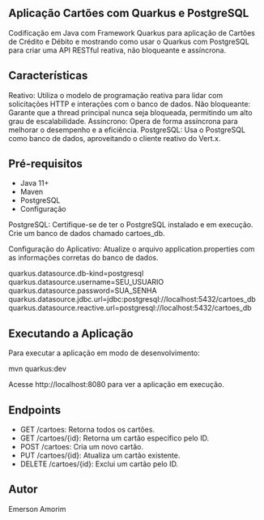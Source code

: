 ## Aplicação Cartões com Quarkus e PostgreSQL
Codificação em Java com Framework Quarkus para aplicação de Cartões de Crédito e Débito e mostrando como usar o Quarkus com PostgreSQL para criar uma API RESTful reativa, não bloqueante e assíncrona.

## Características
Reativo: Utiliza o modelo de programação reativa para lidar com solicitações HTTP e interações com o banco de dados.
Não bloqueante: Garante que a thread principal nunca seja bloqueada, permitindo um alto grau de escalabilidade.
Assíncrono: Opera de forma assíncrona para melhorar o desempenho e a eficiência.
PostgreSQL: Usa o PostgreSQL como banco de dados, aproveitando o cliente reativo do Vert.x.


## Pré-requisitos
- Java 11+
- Maven
- PostgreSQL
- Configuração

PostgreSQL: Certifique-se de ter o PostgreSQL instalado e em execução. Crie um banco de dados chamado cartoes_db.

Configuração do Aplicativo: Atualize o arquivo application.properties com as informações corretas do banco de dados.

quarkus.datasource.db-kind=postgresql
quarkus.datasource.username=SEU_USUARIO
quarkus.datasource.password=SUA_SENHA
quarkus.datasource.jdbc.url=jdbc:postgresql://localhost:5432/cartoes_db
quarkus.datasource.reactive.url=postgresql://localhost:5432/cartoes_db

## Executando a Aplicação
Para executar a aplicação em modo de desenvolvimento:

mvn quarkus:dev

Acesse http://localhost:8080 para ver a aplicação em execução.


## Endpoints
- GET /cartoes: Retorna todos os cartões.
- GET /cartoes/{id}: Retorna um cartão específico pelo ID.
- POST /cartoes: Cria um novo cartão.
- PUT /cartoes/{id}: Atualiza um cartão existente.
- DELETE /cartoes/{id}: Exclui um cartão pelo ID.



## Autor
Emerson Amorim




